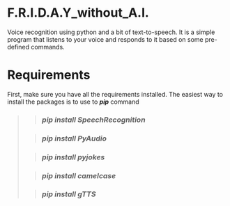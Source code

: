 # F.R.I.D.A.Y_without_A.I.
Voice recognition using python and a bit of text-to-speech.
It is a simple program that listens to your voice and responds to it based on some pre-defined commands.

# Requirements

First, make sure you have all the requirements installed. The easiest way to install the packages is to use to _**pip**_ command
>>### **_pip install SpeechRecognition_** 
>
>>### **_pip install PyAudio_**
>
>>### **_pip install pyjokes_**
>
>>### **_pip install camelcase_**
>
>>### **_pip install gTTS_**
